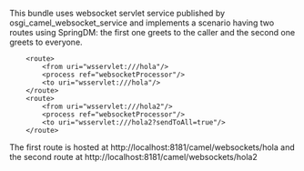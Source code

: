 This bundle uses websocket servlet service published by
osgi_camel_websocket_service
and implements a scenario having two routes using SpringDM: 
the first one greets to the caller and the second one 
greets to everyone.

        <route>
            <from uri="wsservlet:///hola"/>
            <process ref="websocketProcessor"/>
            <to uri="wsservlet:///hola"/>
        </route>
        <route>
            <from uri="wsservlet:///hola2"/>
            <process ref="websocketProcessor"/>
            <to uri="wsservlet:///hola2?sendToAll=true"/>
        </route>

The first route is hosted at
  http://localhost:8181/camel/websockets/hola 
and the second route at 
  http://localhost:8181/camel/websockets/hola2









